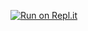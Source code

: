 [![Run on Repl.it](https://repl.it/badge/github/integrity24/OladayoOladipupo)](https://repl.it/github/integrity24/OladayoOladipupo)